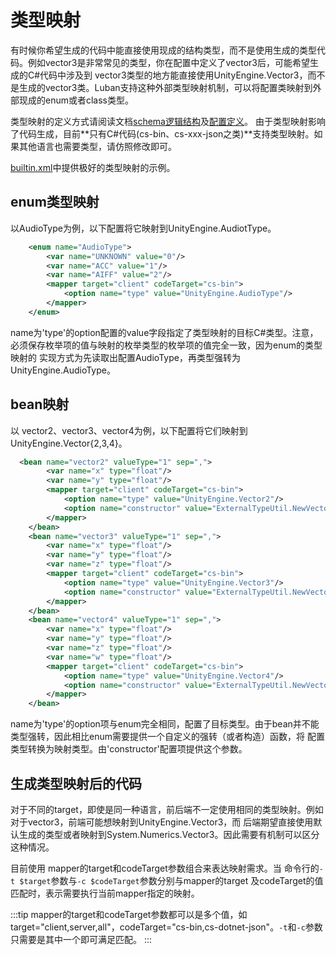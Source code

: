 # 类型映射

有时候你希望生成的代码中能直接使用现成的结构类型，而不是使用生成的类型代码。例如vector3是非常常见的类型，你在配置中定义了vector3后，可能希望生成的C#代码中涉及到
vector3类型的地方能直接使用UnityEngine.Vector3，而不是生成的vector3类。Luban支持这种外部类型映射机制，可以将配置类映射到外部现成的enum或者class类型。

类型映射的定义方式请阅读文档[schema逻辑结构](schema)及[配置定义](defaultschemacollector)。
由于类型映射影响了代码生成，目前**只有C#代码(cs-bin、cs-xxx-json之类)**支持类型映射。如果其他语言也需要类型，请仿照修改即可。

[builtin.xml](https://gitee.com/focus-creative-games/luban_examples/blob/main/DataTables/Defines/builtin.xml)中提供极好的类型映射的示例。

## enum类型映射

以AudioType为例，以下配置将它映射到UnityEngine.AudiotType。

```xml
    <enum name="AudioType">
        <var name="UNKNOWN" value="0"/>
        <var name="ACC" value="1"/>
        <var name="AIFF" value="2"/>
        <mapper target="client" codeTarget="cs-bin">
            <option name="type" value="UnityEngine.AudioType"/>
        </mapper>
    </enum>
```

name为'type'的option配置的value字段指定了类型映射的目标C#类型。注意，必须保存枚举项的值与映射的枚举类型的枚举项的值完全一致，因为enum的类型映射的
实现方式为先读取出配置AudioType，再类型强转为UnityEngine.AudioType。

## bean映射

以 vector2、vector3、vector4为例，以下配置将它们映射到UnityEngine.Vector{2,3,4}。

```xml
  <bean name="vector2" valueType="1" sep=",">
        <var name="x" type="float"/>
        <var name="y" type="float"/>
        <mapper target="client" codeTarget="cs-bin">
            <option name="type" value="UnityEngine.Vector2"/>
            <option name="constructor" value="ExternalTypeUtil.NewVector2"/>
        </mapper>
    </bean>
    <bean name="vector3" valueType="1" sep=",">
        <var name="x" type="float"/>
        <var name="y" type="float"/>
        <var name="z" type="float"/>
        <mapper target="client" codeTarget="cs-bin">
            <option name="type" value="UnityEngine.Vector3"/>
            <option name="constructor" value="ExternalTypeUtil.NewVector3"/>
        </mapper>
    </bean>
    <bean name="vector4" valueType="1" sep=",">
        <var name="x" type="float"/>
        <var name="y" type="float"/>
        <var name="z" type="float"/>
        <var name="w" type="float"/>
        <mapper target="client" codeTarget="cs-bin">
            <option name="type" value="UnityEngine.Vector4"/>
            <option name="constructor" value="ExternalTypeUtil.NewVector4"/>
        </mapper>
    </bean>
```

name为'type'的option项与enum完全相同，配置了目标类型。由于bean并不能类型强转，因此相比enum需要提供一个自定义的强转（或者构造）函数，将
配置类型转换为映射类型。由'constructor'配置项提供这个参数。


## 生成类型映射后的代码

对于不同的target，即使是同一种语言，前后端不一定使用相同的类型映射。例如对于vector3，前端可能想映射到UnityEngine.Vector3，而
后端期望直接使用默认生成的类型或者映射到System.Numerics.Vector3。因此需要有机制可以区分这种情况。

目前使用 mapper的target和codeTarget参数组合来表达映射需求。当 命令行的`-t $target`参数与`-c $codeTarget`参数分别与mapper的target
及codeTarget的值匹配时，表示需要执行当前mapper指定的映射。

:::tip
mapper的target和codeTarget参数都可以是多个值，如target="client,server,all"，codeTarget="cs-bin,cs-dotnet-json"。`-t`和`-c`参数
只需要是其中一个即可满足匹配。
:::



